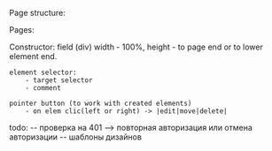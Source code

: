 Page structure:


Pages:




Constructor:
    field (div) width - 100%, height - to page end or to lower element end.

    element selector:
        - target selector
        - comment
    
    pointer button (to work with created elements)
        - on elem clic(left or right) -> |edit|move|delete|


todo:
-- проверка на 401 --> повторная авторизация или отмена авторизации
-- шаблоны дизайнов


